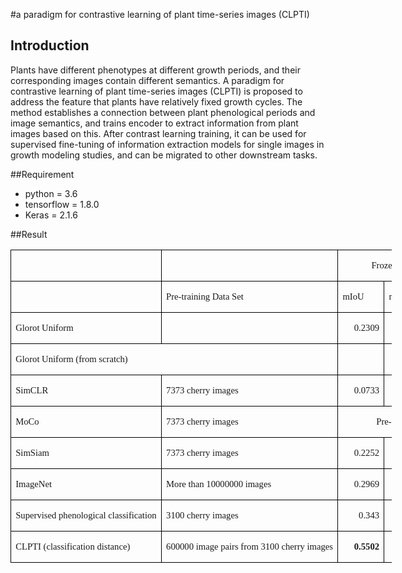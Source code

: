 #a paradigm for contrastive learning of plant time-series images (CLPTI)

## Introduction

Plants have different phenotypes at different growth periods, and their corresponding images contain different semantics. A paradigm for contrastive learning of plant time-series images (CLPTI) is proposed to address the feature that plants have relatively fixed growth cycles. The method establishes a connection between plant phenological periods and image semantics, and trains encoder to extract information from plant images based on this. After contrast learning training, it can be used for supervised fine-tuning of information extraction models for single images in growth modeling studies, and can be migrated to other downstream tasks.

##Requirement
- python = 3.6
- tensorflow = 1.8.0
- Keras = 2.1.6

##Result

<table class=MsoTableGrid border=1 cellspacing=0 cellpadding=0 width=610
 style='width:457.8pt;border-collapse:collapse;border:none;mso-border-alt:solid windowtext .5pt;
 mso-yfti-tbllook:1184;mso-padding-alt:0cm 5.4pt 0cm 5.4pt'>
 <tr style='mso-yfti-irow:0;mso-yfti-firstrow:yes;height:14.0pt'>
  <td width=171 nowrap valign=top style='width:128.05pt;border:solid windowtext 1.0pt;
  mso-border-alt:solid windowtext .5pt;padding:0cm 5.4pt 0cm 5.4pt;height:14.0pt'></td>
  <td width=205 nowrap valign=top style='width:153.75pt;border:solid windowtext 1.0pt;
  border-left:none;mso-border-left-alt:solid windowtext .5pt;mso-border-alt:
  solid windowtext .5pt;padding:0cm 5.4pt 0cm 5.4pt;height:14.0pt'></td>
  <td width=117 nowrap colspan=2 valign=top style='width:88.0pt;border:solid windowtext 1.0pt;
  border-left:none;mso-border-left-alt:solid windowtext .5pt;mso-border-alt:
  solid windowtext .5pt;padding:0cm 5.4pt 0cm 5.4pt;height:14.0pt'>
  <p class=MsoNormal align=center style='text-align:center;mso-pagination:widow-orphan'><span
  lang=EN-US style='font-size:11.0pt;font-family:"Times New Roman",serif;
  mso-fareast-font-family:等线;mso-font-kerning:0pt'>Frozen<o:p></o:p></span></p>
  </td>
  <td width=117 nowrap colspan=2 valign=top style='width:88.0pt;border:solid windowtext 1.0pt;
  border-left:none;mso-border-left-alt:solid windowtext .5pt;mso-border-alt:
  solid windowtext .5pt;padding:0cm 5.4pt 0cm 5.4pt;height:14.0pt'>
  <p class=MsoNormal align=center style='text-align:center;mso-pagination:widow-orphan'><span
  lang=EN-US style='font-size:11.0pt;font-family:"Times New Roman",serif;
  mso-fareast-font-family:等线;mso-font-kerning:0pt'>Fine-tuning<o:p></o:p></span></p>
  </td>
 </tr>
 <tr style='mso-yfti-irow:1;height:14.0pt'>
  <td width=171 nowrap valign=top style='width:128.05pt;border:solid windowtext 1.0pt;
  border-top:none;mso-border-top-alt:solid windowtext .5pt;mso-border-alt:solid windowtext .5pt;
  padding:0cm 5.4pt 0cm 5.4pt;height:14.0pt'></td>
  <td width=205 nowrap valign=top style='width:153.75pt;border-top:none;
  border-left:none;border-bottom:solid windowtext 1.0pt;border-right:solid windowtext 1.0pt;
  mso-border-top-alt:solid windowtext .5pt;mso-border-left-alt:solid windowtext .5pt;
  mso-border-alt:solid windowtext .5pt;padding:0cm 5.4pt 0cm 5.4pt;height:14.0pt'>
  <p class=MsoNormal align=left style='text-align:left;mso-pagination:widow-orphan'><span
  lang=EN-US style='font-size:11.0pt;font-family:"Times New Roman",serif;
  mso-fareast-font-family:等线;mso-font-kerning:0pt'>Pre-training Data Set<o:p></o:p></span></p>
  </td>
  <td width=59 nowrap valign=top style='width:44.0pt;border-top:none;
  border-left:none;border-bottom:solid windowtext 1.0pt;border-right:solid windowtext 1.0pt;
  mso-border-top-alt:solid windowtext .5pt;mso-border-left-alt:solid windowtext .5pt;
  mso-border-alt:solid windowtext .5pt;padding:0cm 5.4pt 0cm 5.4pt;height:14.0pt'>
  <p class=MsoNormal align=left style='text-align:left;mso-pagination:widow-orphan'><span
  class=SpellE><span lang=EN-US style='font-size:11.0pt;font-family:"Times New Roman",serif;
  mso-fareast-font-family:等线;mso-font-kerning:0pt'>mIoU</span></span><span
  lang=EN-US style='font-size:11.0pt;font-family:"Times New Roman",serif;
  mso-fareast-font-family:等线;mso-font-kerning:0pt'><o:p></o:p></span></p>
  </td>
  <td width=59 nowrap valign=top style='width:44.0pt;border-top:none;
  border-left:none;border-bottom:solid windowtext 1.0pt;border-right:solid windowtext 1.0pt;
  mso-border-top-alt:solid windowtext .5pt;mso-border-left-alt:solid windowtext .5pt;
  mso-border-alt:solid windowtext .5pt;padding:0cm 5.4pt 0cm 5.4pt;height:14.0pt'>
  <p class=MsoNormal align=left style='text-align:left;mso-pagination:widow-orphan'><span
  class=SpellE><span lang=EN-US style='font-size:11.0pt;font-family:"Times New Roman",serif;
  mso-fareast-font-family:等线;mso-font-kerning:0pt'>mPA</span></span><span
  lang=EN-US style='font-size:11.0pt;font-family:"Times New Roman",serif;
  mso-fareast-font-family:等线;mso-font-kerning:0pt'><o:p></o:p></span></p>
  </td>
  <td width=59 nowrap valign=top style='width:44.0pt;border-top:none;
  border-left:none;border-bottom:solid windowtext 1.0pt;border-right:solid windowtext 1.0pt;
  mso-border-top-alt:solid windowtext .5pt;mso-border-left-alt:solid windowtext .5pt;
  mso-border-alt:solid windowtext .5pt;padding:0cm 5.4pt 0cm 5.4pt;height:14.0pt'>
  <p class=MsoNormal align=left style='text-align:left;mso-pagination:widow-orphan'><span
  class=SpellE><span lang=EN-US style='font-size:11.0pt;font-family:"Times New Roman",serif;
  mso-fareast-font-family:等线;mso-font-kerning:0pt'>mIoU</span></span><span
  lang=EN-US style='font-size:11.0pt;font-family:"Times New Roman",serif;
  mso-fareast-font-family:等线;mso-font-kerning:0pt'><o:p></o:p></span></p>
  </td>
  <td width=59 nowrap valign=top style='width:44.0pt;border-top:none;
  border-left:none;border-bottom:solid windowtext 1.0pt;border-right:solid windowtext 1.0pt;
  mso-border-top-alt:solid windowtext .5pt;mso-border-left-alt:solid windowtext .5pt;
  mso-border-alt:solid windowtext .5pt;padding:0cm 5.4pt 0cm 5.4pt;height:14.0pt'>
  <p class=MsoNormal align=left style='text-align:left;mso-pagination:widow-orphan'><span
  class=SpellE><span lang=EN-US style='font-size:11.0pt;font-family:"Times New Roman",serif;
  mso-fareast-font-family:等线;mso-font-kerning:0pt'>mPA</span></span><span
  lang=EN-US style='font-size:11.0pt;font-family:"Times New Roman",serif;
  mso-fareast-font-family:等线;mso-font-kerning:0pt'><o:p></o:p></span></p>
  </td>
 </tr>
 <tr style='mso-yfti-irow:2;height:14.0pt'>
  <td width=171 nowrap valign=top style='width:128.05pt;border:solid windowtext 1.0pt;
  border-top:none;mso-border-top-alt:solid windowtext .5pt;mso-border-alt:solid windowtext .5pt;
  padding:0cm 5.4pt 0cm 5.4pt;height:14.0pt'>
  <p class=MsoNormal align=left style='text-align:left;mso-pagination:widow-orphan'><span
  class=SpellE><span lang=EN-US style='font-size:11.0pt;font-family:"Times New Roman",serif;
  mso-fareast-font-family:等线;mso-font-kerning:0pt'>Glorot</span></span><span
  lang=EN-US style='font-size:11.0pt;font-family:"Times New Roman",serif;
  mso-fareast-font-family:等线;mso-font-kerning:0pt'> Uniform<o:p></o:p></span></p>
  </td>
  <td width=205 nowrap valign=top style='width:153.75pt;border-top:none;
  border-left:none;border-bottom:solid windowtext 1.0pt;border-right:solid windowtext 1.0pt;
  mso-border-top-alt:solid windowtext .5pt;mso-border-left-alt:solid windowtext .5pt;
  mso-border-alt:solid windowtext .5pt;padding:0cm 5.4pt 0cm 5.4pt;height:14.0pt'></td>
  <td width=59 nowrap valign=top style='width:44.0pt;border-top:none;
  border-left:none;border-bottom:solid windowtext 1.0pt;border-right:solid windowtext 1.0pt;
  mso-border-top-alt:solid windowtext .5pt;mso-border-left-alt:solid windowtext .5pt;
  mso-border-alt:solid windowtext .5pt;padding:0cm 5.4pt 0cm 5.4pt;height:14.0pt'>
  <p class=MsoNormal align=right style='text-align:right;mso-pagination:widow-orphan'><span
  lang=EN-US style='font-size:11.0pt;font-family:"Times New Roman",serif;
  mso-fareast-font-family:等线;mso-font-kerning:0pt'>0.2309<o:p></o:p></span></p>
  </td>
  <td width=59 nowrap valign=top style='width:44.0pt;border-top:none;
  border-left:none;border-bottom:solid windowtext 1.0pt;border-right:solid windowtext 1.0pt;
  mso-border-top-alt:solid windowtext .5pt;mso-border-left-alt:solid windowtext .5pt;
  mso-border-alt:solid windowtext .5pt;padding:0cm 5.4pt 0cm 5.4pt;height:14.0pt'>
  <p class=MsoNormal align=right style='text-align:right;mso-pagination:widow-orphan'><span
  lang=EN-US style='font-size:11.0pt;font-family:"Times New Roman",serif;
  mso-fareast-font-family:等线;mso-font-kerning:0pt'>0.3183<o:p></o:p></span></p>
  </td>
  <td width=59 nowrap valign=top style='width:44.0pt;border-top:none;
  border-left:none;border-bottom:solid windowtext 1.0pt;border-right:solid windowtext 1.0pt;
  mso-border-top-alt:solid windowtext .5pt;mso-border-left-alt:solid windowtext .5pt;
  mso-border-alt:solid windowtext .5pt;padding:0cm 5.4pt 0cm 5.4pt;height:14.0pt'>
  <p class=MsoNormal align=right style='text-align:right;mso-pagination:widow-orphan'><span
  lang=EN-US style='font-size:11.0pt;font-family:"Times New Roman",serif;
  mso-fareast-font-family:等线;mso-font-kerning:0pt'>0.2652<o:p></o:p></span></p>
  </td>
  <td width=59 nowrap valign=top style='width:44.0pt;border-top:none;
  border-left:none;border-bottom:solid windowtext 1.0pt;border-right:solid windowtext 1.0pt;
  mso-border-top-alt:solid windowtext .5pt;mso-border-left-alt:solid windowtext .5pt;
  mso-border-alt:solid windowtext .5pt;padding:0cm 5.4pt 0cm 5.4pt;height:14.0pt'>
  <p class=MsoNormal align=right style='text-align:right;mso-pagination:widow-orphan'><span
  lang=EN-US style='font-size:11.0pt;font-family:"Times New Roman",serif;
  mso-fareast-font-family:等线;mso-font-kerning:0pt'>0.3758<o:p></o:p></span></p>
  </td>
 </tr>
 <tr style='mso-yfti-irow:3;height:14.0pt'>
  <td width=376 nowrap colspan=2 valign=top style='width:281.8pt;border:solid windowtext 1.0pt;
  border-top:none;mso-border-top-alt:solid windowtext .5pt;mso-border-alt:solid windowtext .5pt;
  padding:0cm 5.4pt 0cm 5.4pt;height:14.0pt'>
  <p class=MsoNormal align=left style='text-align:left;mso-pagination:widow-orphan'><span
  class=SpellE><span lang=EN-US style='font-size:11.0pt;font-family:"Times New Roman",serif;
  mso-fareast-font-family:等线;mso-font-kerning:0pt'>Glorot</span></span><span
  lang=EN-US style='font-size:11.0pt;font-family:"Times New Roman",serif;
  mso-fareast-font-family:等线;mso-font-kerning:0pt'> Uniform (from scratch)<o:p></o:p></span></p>
  </td>
  <td width=59 nowrap valign=top style='width:44.0pt;border-top:none;
  border-left:none;border-bottom:solid windowtext 1.0pt;border-right:solid windowtext 1.0pt;
  mso-border-top-alt:solid windowtext .5pt;mso-border-left-alt:solid windowtext .5pt;
  mso-border-alt:solid windowtext .5pt;padding:0cm 5.4pt 0cm 5.4pt;height:14.0pt'></td>
  <td width=59 nowrap valign=top style='width:44.0pt;border-top:none;
  border-left:none;border-bottom:solid windowtext 1.0pt;border-right:solid windowtext 1.0pt;
  mso-border-top-alt:solid windowtext .5pt;mso-border-left-alt:solid windowtext .5pt;
  mso-border-alt:solid windowtext .5pt;padding:0cm 5.4pt 0cm 5.4pt;height:14.0pt'></td>
  <td width=59 nowrap valign=top style='width:44.0pt;border-top:none;
  border-left:none;border-bottom:solid windowtext 1.0pt;border-right:solid windowtext 1.0pt;
  mso-border-top-alt:solid windowtext .5pt;mso-border-left-alt:solid windowtext .5pt;
  mso-border-alt:solid windowtext .5pt;padding:0cm 5.4pt 0cm 5.4pt;height:14.0pt'>
  <p class=MsoNormal align=right style='text-align:right;mso-pagination:widow-orphan'><span
  lang=EN-US style='font-size:11.0pt;font-family:"Times New Roman",serif;
  mso-fareast-font-family:等线;mso-font-kerning:0pt'>0.2719<o:p></o:p></span></p>
  </td>
  <td width=59 nowrap valign=top style='width:44.0pt;border-top:none;
  border-left:none;border-bottom:solid windowtext 1.0pt;border-right:solid windowtext 1.0pt;
  mso-border-top-alt:solid windowtext .5pt;mso-border-left-alt:solid windowtext .5pt;
  mso-border-alt:solid windowtext .5pt;padding:0cm 5.4pt 0cm 5.4pt;height:14.0pt'>
  <p class=MsoNormal align=right style='text-align:right;mso-pagination:widow-orphan'><span
  lang=EN-US style='font-size:11.0pt;font-family:"Times New Roman",serif;
  mso-fareast-font-family:等线;mso-font-kerning:0pt'>0.3666<o:p></o:p></span></p>
  </td>
 </tr>
 <tr style='mso-yfti-irow:4;height:14.0pt'>
  <td width=171 nowrap valign=top style='width:128.05pt;border:solid windowtext 1.0pt;
  border-top:none;mso-border-top-alt:solid windowtext .5pt;mso-border-alt:solid windowtext .5pt;
  padding:0cm 5.4pt 0cm 5.4pt;height:14.0pt'>
  <p class=MsoNormal align=left style='text-align:left;mso-pagination:widow-orphan'><span
  class=SpellE><span lang=EN-US style='font-size:11.0pt;font-family:"Times New Roman",serif;
  mso-fareast-font-family:等线;mso-font-kerning:0pt'>SimCLR</span></span><span
  lang=EN-US style='font-size:11.0pt;font-family:"Times New Roman",serif;
  mso-fareast-font-family:等线;mso-font-kerning:0pt'><o:p></o:p></span></p>
  </td>
  <td width=205 nowrap valign=top style='width:153.75pt;border-top:none;
  border-left:none;border-bottom:solid windowtext 1.0pt;border-right:solid windowtext 1.0pt;
  mso-border-top-alt:solid windowtext .5pt;mso-border-left-alt:solid windowtext .5pt;
  mso-border-alt:solid windowtext .5pt;padding:0cm 5.4pt 0cm 5.4pt;height:14.0pt'>
  <p class=MsoNormal align=left style='text-align:left;mso-pagination:widow-orphan'><span
  lang=EN-US style='font-size:11.0pt;font-family:"Times New Roman",serif;
  mso-fareast-font-family:等线;mso-font-kerning:0pt'>7373 cherry images<o:p></o:p></span></p>
  </td>
  <td width=59 nowrap valign=top style='width:44.0pt;border-top:none;
  border-left:none;border-bottom:solid windowtext 1.0pt;border-right:solid windowtext 1.0pt;
  mso-border-top-alt:solid windowtext .5pt;mso-border-left-alt:solid windowtext .5pt;
  mso-border-alt:solid windowtext .5pt;padding:0cm 5.4pt 0cm 5.4pt;height:14.0pt'>
  <p class=MsoNormal align=right style='text-align:right;mso-pagination:widow-orphan'><span
  lang=EN-US style='font-size:11.0pt;font-family:"Times New Roman",serif;
  mso-fareast-font-family:等线;mso-font-kerning:0pt'>0.0733<o:p></o:p></span></p>
  </td>
  <td width=59 nowrap valign=top style='width:44.0pt;border-top:none;
  border-left:none;border-bottom:solid windowtext 1.0pt;border-right:solid windowtext 1.0pt;
  mso-border-top-alt:solid windowtext .5pt;mso-border-left-alt:solid windowtext .5pt;
  mso-border-alt:solid windowtext .5pt;padding:0cm 5.4pt 0cm 5.4pt;height:14.0pt'>
  <p class=MsoNormal align=right style='text-align:right;mso-pagination:widow-orphan'><span
  lang=EN-US style='font-size:11.0pt;font-family:"Times New Roman",serif;
  mso-fareast-font-family:等线;mso-font-kerning:0pt'>0.2<o:p></o:p></span></p>
  </td>
  <td width=59 nowrap valign=top style='width:44.0pt;border-top:none;
  border-left:none;border-bottom:solid windowtext 1.0pt;border-right:solid windowtext 1.0pt;
  mso-border-top-alt:solid windowtext .5pt;mso-border-left-alt:solid windowtext .5pt;
  mso-border-alt:solid windowtext .5pt;padding:0cm 5.4pt 0cm 5.4pt;height:14.0pt'>
  <p class=MsoNormal align=right style='text-align:right;mso-pagination:widow-orphan'><span
  lang=EN-US style='font-size:11.0pt;font-family:"Times New Roman",serif;
  mso-fareast-font-family:等线;mso-font-kerning:0pt'>0.2678<o:p></o:p></span></p>
  </td>
  <td width=59 nowrap valign=top style='width:44.0pt;border-top:none;
  border-left:none;border-bottom:solid windowtext 1.0pt;border-right:solid windowtext 1.0pt;
  mso-border-top-alt:solid windowtext .5pt;mso-border-left-alt:solid windowtext .5pt;
  mso-border-alt:solid windowtext .5pt;padding:0cm 5.4pt 0cm 5.4pt;height:14.0pt'>
  <p class=MsoNormal align=right style='text-align:right;mso-pagination:widow-orphan'><span
  lang=EN-US style='font-size:11.0pt;font-family:"Times New Roman",serif;
  mso-fareast-font-family:等线;mso-font-kerning:0pt'>0.382<o:p></o:p></span></p>
  </td>
 </tr>
 <tr style='mso-yfti-irow:5;height:14.0pt'>
  <td width=171 nowrap valign=top style='width:128.05pt;border:solid windowtext 1.0pt;
  border-top:none;mso-border-top-alt:solid windowtext .5pt;mso-border-alt:solid windowtext .5pt;
  padding:0cm 5.4pt 0cm 5.4pt;height:14.0pt'>
  <p class=MsoNormal align=left style='text-align:left;mso-pagination:widow-orphan'><span
  class=SpellE><span lang=EN-US style='font-size:11.0pt;font-family:"Times New Roman",serif;
  mso-fareast-font-family:等线;mso-font-kerning:0pt'>MoCo</span></span><span
  lang=EN-US style='font-size:11.0pt;font-family:"Times New Roman",serif;
  mso-fareast-font-family:等线;mso-font-kerning:0pt'><o:p></o:p></span></p>
  </td>
  <td width=205 nowrap valign=top style='width:153.75pt;border-top:none;
  border-left:none;border-bottom:solid windowtext 1.0pt;border-right:solid windowtext 1.0pt;
  mso-border-top-alt:solid windowtext .5pt;mso-border-left-alt:solid windowtext .5pt;
  mso-border-alt:solid windowtext .5pt;padding:0cm 5.4pt 0cm 5.4pt;height:14.0pt'>
  <p class=MsoNormal align=left style='text-align:left;mso-pagination:widow-orphan'><span
  lang=EN-US style='font-size:11.0pt;font-family:"Times New Roman",serif;
  mso-fareast-font-family:等线;mso-font-kerning:0pt'>7373 cherry images<o:p></o:p></span></p>
  </td>
  <td width=235 nowrap colspan=4 valign=top style='width:176.0pt;border-top:
  none;border-left:none;border-bottom:solid windowtext 1.0pt;border-right:solid windowtext 1.0pt;
  mso-border-top-alt:solid windowtext .5pt;mso-border-left-alt:solid windowtext .5pt;
  mso-border-alt:solid windowtext .5pt;padding:0cm 5.4pt 0cm 5.4pt;height:14.0pt'>
  <p class=MsoNormal align=center style='text-align:center;mso-pagination:widow-orphan'><span
  lang=EN-US style='font-size:11.0pt;font-family:"Times New Roman",serif;
  mso-fareast-font-family:等线;mso-font-kerning:0pt'>Pre-training non convergence<o:p></o:p></span></p>
  </td>
 </tr>
 <tr style='mso-yfti-irow:6;height:14.0pt'>
  <td width=171 nowrap valign=top style='width:128.05pt;border:solid windowtext 1.0pt;
  border-top:none;mso-border-top-alt:solid windowtext .5pt;mso-border-alt:solid windowtext .5pt;
  padding:0cm 5.4pt 0cm 5.4pt;height:14.0pt'>
  <p class=MsoNormal align=left style='text-align:left;mso-pagination:widow-orphan'><span
  class=SpellE><span lang=EN-US style='font-size:11.0pt;font-family:"Times New Roman",serif;
  mso-fareast-font-family:等线;mso-font-kerning:0pt'>SimSiam</span></span><span
  lang=EN-US style='font-size:11.0pt;font-family:"Times New Roman",serif;
  mso-fareast-font-family:等线;mso-font-kerning:0pt'><o:p></o:p></span></p>
  </td>
  <td width=205 nowrap valign=top style='width:153.75pt;border-top:none;
  border-left:none;border-bottom:solid windowtext 1.0pt;border-right:solid windowtext 1.0pt;
  mso-border-top-alt:solid windowtext .5pt;mso-border-left-alt:solid windowtext .5pt;
  mso-border-alt:solid windowtext .5pt;padding:0cm 5.4pt 0cm 5.4pt;height:14.0pt'>
  <p class=MsoNormal align=left style='text-align:left;mso-pagination:widow-orphan'><span
  lang=EN-US style='font-size:11.0pt;font-family:"Times New Roman",serif;
  mso-fareast-font-family:等线;mso-font-kerning:0pt'>7373 cherry images<o:p></o:p></span></p>
  </td>
  <td width=59 nowrap valign=top style='width:44.0pt;border-top:none;
  border-left:none;border-bottom:solid windowtext 1.0pt;border-right:solid windowtext 1.0pt;
  mso-border-top-alt:solid windowtext .5pt;mso-border-left-alt:solid windowtext .5pt;
  mso-border-alt:solid windowtext .5pt;padding:0cm 5.4pt 0cm 5.4pt;height:14.0pt'>
  <p class=MsoNormal align=right style='text-align:right;mso-pagination:widow-orphan'><span
  lang=EN-US style='font-size:11.0pt;font-family:"Times New Roman",serif;
  mso-fareast-font-family:等线;mso-font-kerning:0pt'>0.2252<o:p></o:p></span></p>
  </td>
  <td width=59 nowrap valign=top style='width:44.0pt;border-top:none;
  border-left:none;border-bottom:solid windowtext 1.0pt;border-right:solid windowtext 1.0pt;
  mso-border-top-alt:solid windowtext .5pt;mso-border-left-alt:solid windowtext .5pt;
  mso-border-alt:solid windowtext .5pt;padding:0cm 5.4pt 0cm 5.4pt;height:14.0pt'>
  <p class=MsoNormal align=right style='text-align:right;mso-pagination:widow-orphan'><span
  lang=EN-US style='font-size:11.0pt;font-family:"Times New Roman",serif;
  mso-fareast-font-family:等线;mso-font-kerning:0pt'>0.3146<o:p></o:p></span></p>
  </td>
  <td width=59 nowrap valign=top style='width:44.0pt;border-top:none;
  border-left:none;border-bottom:solid windowtext 1.0pt;border-right:solid windowtext 1.0pt;
  mso-border-top-alt:solid windowtext .5pt;mso-border-left-alt:solid windowtext .5pt;
  mso-border-alt:solid windowtext .5pt;padding:0cm 5.4pt 0cm 5.4pt;height:14.0pt'>
  <p class=MsoNormal align=right style='text-align:right;mso-pagination:widow-orphan'><span
  lang=EN-US style='font-size:11.0pt;font-family:"Times New Roman",serif;
  mso-fareast-font-family:等线;mso-font-kerning:0pt'>0.2609<o:p></o:p></span></p>
  </td>
  <td width=59 nowrap valign=top style='width:44.0pt;border-top:none;
  border-left:none;border-bottom:solid windowtext 1.0pt;border-right:solid windowtext 1.0pt;
  mso-border-top-alt:solid windowtext .5pt;mso-border-left-alt:solid windowtext .5pt;
  mso-border-alt:solid windowtext .5pt;padding:0cm 5.4pt 0cm 5.4pt;height:14.0pt'>
  <p class=MsoNormal align=right style='text-align:right;mso-pagination:widow-orphan'><span
  lang=EN-US style='font-size:11.0pt;font-family:"Times New Roman",serif;
  mso-fareast-font-family:等线;mso-font-kerning:0pt'>0.347<o:p></o:p></span></p>
  </td>
 </tr>
 <tr style='mso-yfti-irow:7;height:14.0pt'>
  <td width=171 nowrap valign=top style='width:128.05pt;border:solid windowtext 1.0pt;
  border-top:none;mso-border-top-alt:solid windowtext .5pt;mso-border-alt:solid windowtext .5pt;
  padding:0cm 5.4pt 0cm 5.4pt;height:14.0pt'>
  <p class=MsoNormal align=left style='text-align:left;mso-pagination:widow-orphan'><span
  lang=EN-US style='font-size:11.0pt;font-family:"Times New Roman",serif;
  mso-fareast-font-family:等线;mso-font-kerning:0pt'>ImageNet<o:p></o:p></span></p>
  </td>
  <td width=205 nowrap valign=top style='width:153.75pt;border-top:none;
  border-left:none;border-bottom:solid windowtext 1.0pt;border-right:solid windowtext 1.0pt;
  mso-border-top-alt:solid windowtext .5pt;mso-border-left-alt:solid windowtext .5pt;
  mso-border-alt:solid windowtext .5pt;padding:0cm 5.4pt 0cm 5.4pt;height:14.0pt'>
  <p class=MsoNormal align=left style='text-align:left;mso-pagination:widow-orphan'><span
  lang=EN-US style='font-size:11.0pt;font-family:"Times New Roman",serif;
  mso-fareast-font-family:等线;mso-font-kerning:0pt'>More than 10000000 images<o:p></o:p></span></p>
  </td>
  <td width=59 nowrap valign=top style='width:44.0pt;border-top:none;
  border-left:none;border-bottom:solid windowtext 1.0pt;border-right:solid windowtext 1.0pt;
  mso-border-top-alt:solid windowtext .5pt;mso-border-left-alt:solid windowtext .5pt;
  mso-border-alt:solid windowtext .5pt;padding:0cm 5.4pt 0cm 5.4pt;height:14.0pt'>
  <p class=MsoNormal align=right style='text-align:right;mso-pagination:widow-orphan'><span
  lang=EN-US style='font-size:11.0pt;font-family:"Times New Roman",serif;
  mso-fareast-font-family:等线;mso-font-kerning:0pt'>0.2969<o:p></o:p></span></p>
  </td>
  <td width=59 nowrap valign=top style='width:44.0pt;border-top:none;
  border-left:none;border-bottom:solid windowtext 1.0pt;border-right:solid windowtext 1.0pt;
  mso-border-top-alt:solid windowtext .5pt;mso-border-left-alt:solid windowtext .5pt;
  mso-border-alt:solid windowtext .5pt;padding:0cm 5.4pt 0cm 5.4pt;height:14.0pt'>
  <p class=MsoNormal align=right style='text-align:right;mso-pagination:widow-orphan'><span
  lang=EN-US style='font-size:11.0pt;font-family:"Times New Roman",serif;
  mso-fareast-font-family:等线;mso-font-kerning:0pt'>0.4158<o:p></o:p></span></p>
  </td>
  <td width=59 nowrap valign=top style='width:44.0pt;border-top:none;
  border-left:none;border-bottom:solid windowtext 1.0pt;border-right:solid windowtext 1.0pt;
  mso-border-top-alt:solid windowtext .5pt;mso-border-left-alt:solid windowtext .5pt;
  mso-border-alt:solid windowtext .5pt;padding:0cm 5.4pt 0cm 5.4pt;height:14.0pt'>
  <p class=MsoNormal align=right style='text-align:right;mso-pagination:widow-orphan'><span
  lang=EN-US style='font-size:11.0pt;font-family:"Times New Roman",serif;
  mso-fareast-font-family:等线;mso-font-kerning:0pt'>0.5412<o:p></o:p></span></p>
  </td>
  <td width=59 nowrap valign=top style='width:44.0pt;border-top:none;
  border-left:none;border-bottom:solid windowtext 1.0pt;border-right:solid windowtext 1.0pt;
  mso-border-top-alt:solid windowtext .5pt;mso-border-left-alt:solid windowtext .5pt;
  mso-border-alt:solid windowtext .5pt;padding:0cm 5.4pt 0cm 5.4pt;height:14.0pt'>
  <p class=MsoNormal align=right style='text-align:right;mso-pagination:widow-orphan'><span
  lang=EN-US style='font-size:11.0pt;font-family:"Times New Roman",serif;
  mso-fareast-font-family:等线;mso-font-kerning:0pt'>0.736<o:p></o:p></span></p>
  </td>
 </tr>
 <tr style='mso-yfti-irow:8;height:14.0pt'>
  <td width=171 nowrap valign=top style='width:128.05pt;border:solid windowtext 1.0pt;
  border-top:none;mso-border-top-alt:solid windowtext .5pt;mso-border-alt:solid windowtext .5pt;
  padding:0cm 5.4pt 0cm 5.4pt;height:14.0pt'>
  <p class=MsoNormal align=left style='text-align:left;mso-pagination:widow-orphan'><span
  lang=EN-US style='font-size:11.0pt;font-family:"Times New Roman",serif;
  mso-fareast-font-family:等线;mso-font-kerning:0pt'>Supervised phenological
  classification<o:p></o:p></span></p>
  </td>
  <td width=205 nowrap valign=top style='width:153.75pt;border-top:none;
  border-left:none;border-bottom:solid windowtext 1.0pt;border-right:solid windowtext 1.0pt;
  mso-border-top-alt:solid windowtext .5pt;mso-border-left-alt:solid windowtext .5pt;
  mso-border-alt:solid windowtext .5pt;padding:0cm 5.4pt 0cm 5.4pt;height:14.0pt'>
  <p class=MsoNormal align=left style='text-align:left;mso-pagination:widow-orphan'><span
  lang=EN-US style='font-size:11.0pt;font-family:"Times New Roman",serif;
  mso-fareast-font-family:等线;mso-font-kerning:0pt'>3100 cherry images<o:p></o:p></span></p>
  </td>
  <td width=59 nowrap valign=top style='width:44.0pt;border-top:none;
  border-left:none;border-bottom:solid windowtext 1.0pt;border-right:solid windowtext 1.0pt;
  mso-border-top-alt:solid windowtext .5pt;mso-border-left-alt:solid windowtext .5pt;
  mso-border-alt:solid windowtext .5pt;padding:0cm 5.4pt 0cm 5.4pt;height:14.0pt'>
  <p class=MsoNormal align=right style='text-align:right;mso-pagination:widow-orphan'><span
  lang=EN-US style='font-size:11.0pt;font-family:"Times New Roman",serif;
  mso-fareast-font-family:等线;mso-font-kerning:0pt'>0.343<o:p></o:p></span></p>
  </td>
  <td width=59 nowrap valign=top style='width:44.0pt;border-top:none;
  border-left:none;border-bottom:solid windowtext 1.0pt;border-right:solid windowtext 1.0pt;
  mso-border-top-alt:solid windowtext .5pt;mso-border-left-alt:solid windowtext .5pt;
  mso-border-alt:solid windowtext .5pt;padding:0cm 5.4pt 0cm 5.4pt;height:14.0pt'>
  <p class=MsoNormal align=right style='text-align:right;mso-pagination:widow-orphan'><span
  lang=EN-US style='font-size:11.0pt;font-family:"Times New Roman",serif;
  mso-fareast-font-family:等线;mso-font-kerning:0pt'>0.4502<o:p></o:p></span></p>
  </td>
  <td width=59 nowrap valign=top style='width:44.0pt;border-top:none;
  border-left:none;border-bottom:solid windowtext 1.0pt;border-right:solid windowtext 1.0pt;
  mso-border-top-alt:solid windowtext .5pt;mso-border-left-alt:solid windowtext .5pt;
  mso-border-alt:solid windowtext .5pt;padding:0cm 5.4pt 0cm 5.4pt;height:14.0pt'>
  <p class=MsoNormal align=right style='text-align:right;mso-pagination:widow-orphan'><span
  lang=EN-US style='font-size:11.0pt;font-family:"Times New Roman",serif;
  mso-fareast-font-family:等线;mso-font-kerning:0pt'>0.3883<o:p></o:p></span></p>
  </td>
  <td width=59 nowrap valign=top style='width:44.0pt;border-top:none;
  border-left:none;border-bottom:solid windowtext 1.0pt;border-right:solid windowtext 1.0pt;
  mso-border-top-alt:solid windowtext .5pt;mso-border-left-alt:solid windowtext .5pt;
  mso-border-alt:solid windowtext .5pt;padding:0cm 5.4pt 0cm 5.4pt;height:14.0pt'>
  <p class=MsoNormal align=right style='text-align:right;mso-pagination:widow-orphan'><span
  lang=EN-US style='font-size:11.0pt;font-family:"Times New Roman",serif;
  mso-fareast-font-family:等线;mso-font-kerning:0pt'>0.498<o:p></o:p></span></p>
  </td>
 </tr>
 <tr style='mso-yfti-irow:9;mso-yfti-lastrow:yes;height:14.0pt'>
  <td width=171 nowrap valign=top style='width:128.05pt;border:solid windowtext 1.0pt;
  border-top:none;mso-border-top-alt:solid windowtext .5pt;mso-border-alt:solid windowtext .5pt;
  padding:0cm 5.4pt 0cm 5.4pt;height:14.0pt'>
  <p class=MsoNormal align=left style='text-align:left;mso-pagination:widow-orphan'><span
  lang=EN-US style='font-size:11.0pt;font-family:"Times New Roman",serif;
  mso-fareast-font-family:等线;mso-font-kerning:0pt'>CLPTI (classification
  distance)<o:p></o:p></span></p>
  </td>
  <td width=205 nowrap valign=top style='width:153.75pt;border-top:none;
  border-left:none;border-bottom:solid windowtext 1.0pt;border-right:solid windowtext 1.0pt;
  mso-border-top-alt:solid windowtext .5pt;mso-border-left-alt:solid windowtext .5pt;
  mso-border-alt:solid windowtext .5pt;padding:0cm 5.4pt 0cm 5.4pt;height:14.0pt'>
  <p class=MsoNormal align=left style='text-align:left;mso-pagination:widow-orphan'><span
  lang=EN-US style='font-size:11.0pt;font-family:"Times New Roman",serif;
  mso-fareast-font-family:等线;mso-font-kerning:0pt'>600000 image pairs from 3100
  cherry images<o:p></o:p></span></p>
  </td>
  <td width=59 nowrap valign=top style='width:44.0pt;border-top:none;
  border-left:none;border-bottom:solid windowtext 1.0pt;border-right:solid windowtext 1.0pt;
  mso-border-top-alt:solid windowtext .5pt;mso-border-left-alt:solid windowtext .5pt;
  mso-border-alt:solid windowtext .5pt;padding:0cm 5.4pt 0cm 5.4pt;height:14.0pt'>
  <p class=MsoNormal align=right style='text-align:right;mso-pagination:widow-orphan'><b><span
  lang=EN-US style='font-size:11.0pt;font-family:"Times New Roman",serif;
  mso-fareast-font-family:等线;mso-font-kerning:0pt'>0.5502<o:p></o:p></span></b></p>
  </td>
  <td width=59 nowrap valign=top style='width:44.0pt;border-top:none;
  border-left:none;border-bottom:solid windowtext 1.0pt;border-right:solid windowtext 1.0pt;
  mso-border-top-alt:solid windowtext .5pt;mso-border-left-alt:solid windowtext .5pt;
  mso-border-alt:solid windowtext .5pt;padding:0cm 5.4pt 0cm 5.4pt;height:14.0pt'>
  <p class=MsoNormal align=right style='text-align:right;mso-pagination:widow-orphan'><b><span
  lang=EN-US style='font-size:11.0pt;font-family:"Times New Roman",serif;
  mso-fareast-font-family:等线;mso-font-kerning:0pt'>0.7123<o:p></o:p></span></b></p>
  </td>
  <td width=59 nowrap valign=top style='width:44.0pt;border-top:none;
  border-left:none;border-bottom:solid windowtext 1.0pt;border-right:solid windowtext 1.0pt;
  mso-border-top-alt:solid windowtext .5pt;mso-border-left-alt:solid windowtext .5pt;
  mso-border-alt:solid windowtext .5pt;padding:0cm 5.4pt 0cm 5.4pt;height:14.0pt'>
  <p class=MsoNormal align=right style='text-align:right;mso-pagination:widow-orphan'><b><span
  lang=EN-US style='font-size:11.0pt;font-family:"Times New Roman",serif;
  mso-fareast-font-family:等线;mso-font-kerning:0pt'>0.5751<o:p></o:p></span></b></p>
  </td>
  <td width=59 nowrap valign=top style='width:44.0pt;border-top:none;
  border-left:none;border-bottom:solid windowtext 1.0pt;border-right:solid windowtext 1.0pt;
  mso-border-top-alt:solid windowtext .5pt;mso-border-left-alt:solid windowtext .5pt;
  mso-border-alt:solid windowtext .5pt;padding:0cm 5.4pt 0cm 5.4pt;height:14.0pt'>
  <p class=MsoNormal align=right style='text-align:right;mso-pagination:widow-orphan'><b><span
  lang=EN-US style='font-size:11.0pt;font-family:"Times New Roman",serif;
  mso-fareast-font-family:等线;mso-font-kerning:0pt'>0.7355<o:p></o:p></span></b></p>
  </td>
 </tr>
</table>